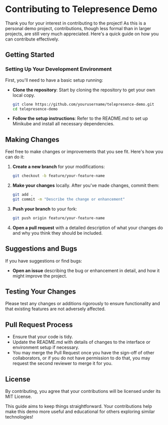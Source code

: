 # Contributing to Telepresence Demo

Thank you for your interest in contributing to the project! As this is a personal demo project, contributions, though less formal than in larger projects, are still very much appreciated. Here's a quick guide on how you can contribute effectively.

## Getting Started

### Setting Up Your Development Environment

First, you'll need to have a basic setup running:

- **Clone the repository**: Start by cloning the repository to get your own local copy.

    ```bash
    git clone https://github.com/yourusername/telepresence-demo.git
    cd telepresence-demo
    ```

- **Follow the setup instructions**: Refer to the README.md to set up Minikube and install all necessary dependencies.

## Making Changes

Feel free to make changes or improvements that you see fit. Here's how you can do it:

1. **Create a new branch** for your modifications:

    ```bash
    git checkout -b feature/your-feature-name
    ```

2. **Make your changes** locally. After you've made changes, commit them:

    ```bash
    git add .
    git commit -m "Describe the change or enhancement"
    ```

3. **Push your branch** to your fork:

    ```bash
    git push origin feature/your-feature-name
    ```

4. **Open a pull request** with a detailed description of what your changes do and why you think they should be included.

## Suggestions and Bugs

If you have suggestions or find bugs:

- **Open an issue** describing the bug or enhancement in detail, and how it might improve the project.

## Testing Your Changes

Please test any changes or additions rigorously to ensure functionality and that existing features are not adversely affected.

## Pull Request Process

- Ensure that your code is tidy.
- Update the README.md with details of changes to the interface or environment setup if necessary.
- You may merge the Pull Request once you have the sign-off of other collaborators, or if you do not have permission to do that, you may request the second reviewer to merge it for you.

## License

By contributing, you agree that your contributions will be licensed under its MIT License.

This guide aims to keep things straightforward. Your contributions help make this demo more useful and educational for others exploring similar technologies!